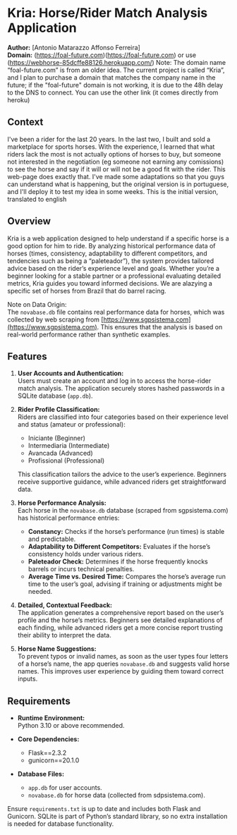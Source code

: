 # Kria: Horse/Rider Match Analysis Application

**Author:** [Antonio Matarazzo Affonso Ferreira]  
**Domain:** (https://foal-future.com)(https://foal-future.com) or use (https://webhorse-85dcffe88126.herokuapp.com/) Note: The domain name “foal-future.com” is from an older idea. The current project is called “Kria”, and I plan to purchase a domain that matches the company name in the future; if the "foal-future" domain is not working, it is due to the 48h delay to the DNS to connect. You can use the other link (it comes directly from heroku)

## Context
I've been a rider for the last 20 years. In the last two, I built and sold a marketplace for sports horses. With the experience, I learned that what riders lack the most is not actually options of horses to buy, but someone not interested in the negotiation (eg someone not earning any comissions) to see the horse and say if it will or will not be a good fit with the rider. This web-page does exactly that. I've made some adaptations so that you guys can understand what is happening, but the original version is in portuguese, and I'll deploy it to test my idea in some weeks. This is the initial version, translated to english


## Overview

Kria is a web application designed to help understand if a specific horse is a good option for him to ride. By analyzing historical performance data of horses (times, consistency, adaptability to different competitors, and tendencies such as being a “paleteador”), the system provides tailored advice based on the rider’s experience level and goals. Whether you’re a beginner looking for a stable partner or a professional evaluating detailed metrics, Kria guides you toward informed decisions. We are alazying a specific set of horses from Brazil that do barrel racing. 

Note on Data Origin:  
The `novabase.db` file contains real performance data for horses, which was collected by web scraping from [https://www.sgpsistema.com](https://www.sgpsistema.com). This ensures that the analysis is based on real-world performance rather than synthetic examples.

## Features

1. **User Accounts and Authentication:**  
   Users must create an account and log in to access the horse-rider match analysis. The application securely stores hashed passwords in a SQLite database (`app.db`).

2. **Rider Profile Classification:**  
   Riders are classified into four categories based on their experience level and status (amateur or professional):  
   - Iniciante (Beginner)  
   - Intermediaria (Intermediate)  
   - Avancada (Advanced)  
   - Profissional (Professional)

   This classification tailors the advice to the user’s experience. Beginners receive supportive guidance, while advanced riders get straightforward data.

3. **Horse Performance Analysis:**  
   Each horse in the `novabase.db` database (scraped from sgpsistema.com) has historical performance entries:
   - **Constancy:** Checks if the horse’s performance (run times) is stable and predictable.
   - **Adaptability to Different Competitors:** Evaluates if the horse’s consistency holds under various riders.
   - **Paleteador Check:** Determines if the horse frequently knocks barrels or incurs technical penalties.
   - **Average Time vs. Desired Time:** Compares the horse’s average run time to the user’s goal, advising if training or adjustments might be needed.

4. **Detailed, Contextual Feedback:**  
   The application generates a comprehensive report based on the user’s profile and the horse’s metrics. Beginners see detailed explanations of each finding, while advanced riders get a more concise report trusting their ability to interpret the data.

5. **Horse Name Suggestions:**  
   To prevent typos or invalid names, as soon as the user types four letters of a horse’s name, the app queries `novabase.db` and suggests valid horse names. This improves user experience by guiding them toward correct inputs.

## Requirements

- **Runtime Environment:**  
  Python 3.10 or above recommended.
  
- **Core Dependencies:**
  - Flask==2.3.2  
  - gunicorn==20.1.0

- **Database Files:**
  - `app.db` for user accounts.
  - `novabase.db` for horse data (collected from sdpsistema.com).

Ensure `requirements.txt` is up to date and includes both Flask and Gunicorn. SQLite is part of Python’s standard library, so no extra installation is needed for database functionality.
